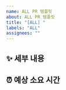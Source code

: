 ```yaml
---
name: ALL PR 템플릿
about: ALL PR 템플릿
title: "[ALL] "
labels: "ALL"
assignees: ""
---
```


## ✨ 세부 내용

<!-- 이슈의 세부적인 내용을 적어주세요. -->

## ⏰ 예상 소요 시간

<!-- 예상되는 소요 시간을 적어주세요. -->
